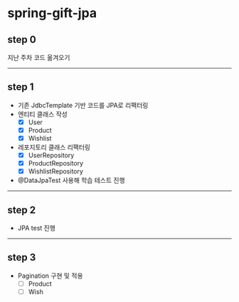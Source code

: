 # spring-gift-jpa

## step 0

지난 주차 코드 옮겨오기

---

## step 1

- 기존 JdbcTemplate 기반 코드를 JPA로 리팩터링
- 엔티티 클래스 작성
    - [x] User
    - [x] Product
    - [x] Wishlist
- 레포지토리 클래스 리팩터링
    - [x] UserRepository
    - [x] ProductRepository
    - [x] WishlistRepository
- @DataJpaTest 사용해 학습 테스트 진행

---

## step 2

- JPA test 진행

---

## step 3

- Pagination 구현 및 적용
  - [ ] Product
  - [ ] Wish